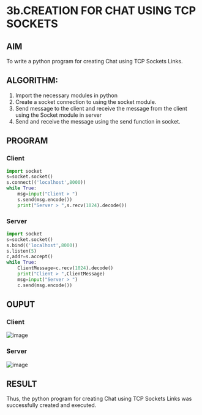 # 3b.CREATION FOR CHAT USING TCP SOCKETS
## AIM
To write a python program for creating Chat using TCP Sockets Links.
## ALGORITHM:
1. Import the necessary modules in python
2. Create a socket connection to using the socket module.
3. Send message to the client and receive the message from the client using the Socket module in
 server
4. Send and receive the message using the send function in socket.
## PROGRAM
### Client
```python
import socket
s=socket.socket()
s.connect(('localhost',8000))
while True:
    msg=input("Client > ") 
    s.send(msg.encode()) 
    print("Server > ",s.recv(1024).decode())
```
### Server
```python
import socket
s=socket.socket()
s.bind(('localhost',8000))
s.listen(5)
c,addr=s.accept()
while True:
    ClientMessage=c.recv(1024).decode()
    print("Client > ",ClientMessage)
    msg=input("Server > ")
    c.send(msg.encode())
```
## OUPUT
### Client
![image](https://github.com/akshayaamanagal/3b_CHAT_USING_TCP_SOCKETS/assets/119389066/a4f7e17f-99c5-4965-8cb5-e6a1c1e0d473)

### Server
![image](https://github.com/akshayaamanagal/3b_CHAT_USING_TCP_SOCKETS/assets/119389066/851c412b-affc-4db6-a851-5ee3df2d8a93)

## RESULT
Thus, the python program for creating Chat using TCP Sockets Links was successfully 
created and executed.
